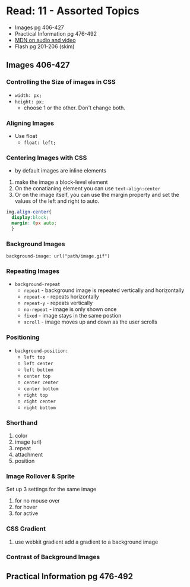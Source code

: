 # Read: 11 - Assorted Topics
- Images pg 406-427
- Practical Information pg 476-492
- [MDN on audio and video](https://developer.mozilla.org/en-US/docs/Learn/JavaScript/Client-side_web_APIs/Video_and_audio_APIs)
- Flash pg 201-206 (skim)

## Images 406-427
### Controlling the Size of images in CSS
- `width: px;`
- `height: px;`
    - choose 1 or the other. Don't change both.
### Aligning Images
- Use float
    - `float: left;`
### Centering Images with CSS
- by default images are inline elements
1. make the image a block-level element
1. On the conatianing element you can use `text-align:center`
1. Or on the image itself, you can use the margin property and set the values of the left and right to auto.
```CSS
img.align-center{
  display:block;
  margin: 0px auto;
  }
```
### Background Images
`background-image: url("path/image.gif")`
### Repeating Images
- `background-repeat`
    - `repeat` - background image is repeated vertically and horizontally
    - `repeat-x` - repeats horizontally
    - `repeat-y` - repeats vertically
    - `no-repeat` - image is only shown once
    - `fixed` - image stays in the same postion
    - `scroll` - image moves up and down as the user scrolls
### Positioning
- `background-position:`
    - `left top`
    - `left center`
    - `left bottom`
    - `center top` 
    - `center center`
    - `center bottom`
    - `right top`
    - `right center`
    - `right bottom`
### Shorthand
1. color
1. image (url)
1. repeat
1. attachment
1. position
### Image Rollover & Sprite
Set up 3 settings for the same image
1. for no mouse over
1. for hover
1. for active
### CSS Gradient
1. use webkit gradient add a gradient to a background image
### Contrast of Background Images
## Practical Information pg 476-492